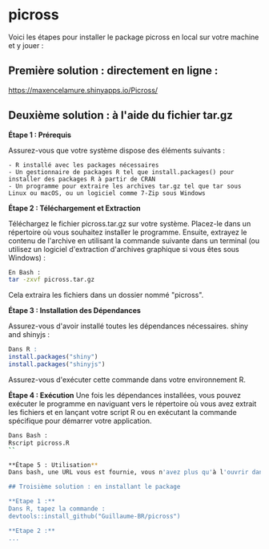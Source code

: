 # picross

Voici les étapes pour installer le package picross en local sur votre machine et y jouer :

## Première solution : directement en ligne :  

<https://maxencelamure.shinyapps.io/Picross/>

## Deuxième solution : à l'aide du fichier tar.gz

**Étape 1 : Prérequis**

Assurez-vous que votre système dispose des éléments suivants :

    - R installé avec les packages nécessaires
    - Un gestionnaire de packages R tel que install.packages() pour installer des packages R à partir de CRAN
    - Un programme pour extraire les archives tar.gz tel que tar sous Linux ou macOS, ou un logiciel comme 7-Zip sous Windows

**Étape 2 : Téléchargement et Extraction**

Téléchargez le fichier picross.tar.gz sur votre système. Placez-le dans un répertoire où vous souhaitez installer le programme. Ensuite, extrayez le contenu de l'archive en utilisant la commande suivante dans un terminal (ou utilisez un logiciel d'extraction d'archives graphique si vous êtes sous Windows) :

```bash
En Bash :  
tar -zxvf picross.tar.gz
```

Cela extraira les fichiers dans un dossier nommé "picross".

**Étape 3 : Installation des Dépendances**

Assurez-vous d'avoir installé toutes les dépendances nécessaires. shiny and shinyjs : 

```R
Dans R :  
install.packages("shiny")   
install.packages("shinyjs")
```

Assurez-vous d'exécuter cette commande dans votre environnement R.

**Étape 4 : Exécution**
Une fois les dépendances installées, vous pouvez exécuter le programme en naviguant vers le répertoire où vous avez extrait les fichiers et en lançant votre script R ou en exécutant la commande spécifique pour démarrer votre application. 

```bash
Dans Bash :  
Rscript picross.R
``

**Étape 5 : Utilisation**
Dans bash, une URL vous est fournie, vous n'avez plus qu'à l'ouvrir dans un terminal.

## Troisième solution : en installant le package

**Etape 1 :**  
Dans R, tapez la commande :  
devtools::install_github("Guillaume-BR/picross")

**Etape 2 :**
...
